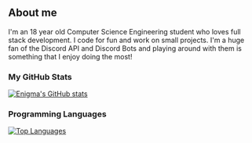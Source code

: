 ## About me <br>
I'm an 18 year old Computer Science Engineering student who loves full stack development. I code for fun and work on small projects. I'm a huge fan of the Discord API and Discord Bots and playing around with them is something that I enjoy doing the most! <br>

### My GitHub Stats
[![Enigma's GitHub stats](https://github-readme-stats.vercel.app/api?username=enigma0884&count_private=true&show_icons=true&theme=radical)](https://github.com/anuraghazra/github-readme-stats)

### Programming Languages
[![Top Languages](https://github-readme-stats.vercel.app/api/top-langs/?username=enigma0884&theme=radical&layout=compact)](https://github.com/anuraghazra/github-readme-stats)